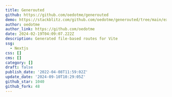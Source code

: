 ```yaml
---
title: Generouted
github: https://github.com/oedotme/generouted
demo: https://stackblitz.com/github.com/oedotme/generouted/tree/main/explorer
author: oedotme
author_link: https://github.com/oedotme
date: 2024-02-19T04:09:07.222Z
description: Generated file-based routes for Vite
ssg:
  - Nextjs
css: []
cms: []
category: []
draft: false
publish_date: '2022-04-08T11:59:02Z'
update_date: '2024-09-10T10:29:05Z'
github_star: 1040
github_fork: 48
---
```

